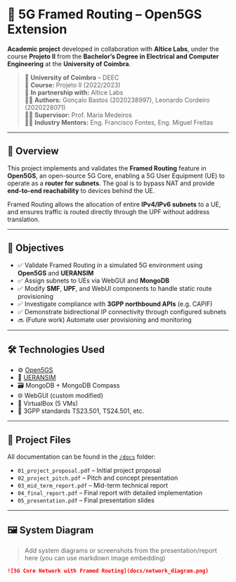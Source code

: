 # 🚀 5G Framed Routing – Open5GS Extension

**Academic project** developed in collaboration with **Altice Labs**, under the course **Projeto II** from the **Bachelor’s Degree in Electrical and Computer Engineering** at the **University of Coimbra**.

> 🏫 **University of Coimbra** – DEEC  
> 🧠 **Course:** Projeto II (2022/2023)  
> 🤝 **In partnership with:** Altice Labs  
> 👨‍💻 **Authors:** Gonçalo Bastos (2020238997), Leonardo Cordeiro (2020228071)  
> 👩‍🏫 **Supervisor:** Prof. Maria Medeiros  
> 🧑‍💼 **Industry Mentors:** Eng. Francisco Fontes, Eng. Miguel Freitas

---

## 📌 Overview

This project implements and validates the **Framed Routing** feature in **Open5GS**, an open-source 5G Core, enabling a 5G User Equipment (UE) to operate as a **router for subnets**. The goal is to bypass NAT and provide **end-to-end reachability** to devices behind the UE.

Framed Routing allows the allocation of entire **IPv4/IPv6 subnets** to a UE, and ensures traffic is routed directly through the UPF without address translation.

---

## 🧠 Objectives

- ✅ Validate Framed Routing in a simulated 5G environment using **Open5GS** and **UERANSIM**
- ✅ Assign subnets to UEs via WebGUI and **MongoDB**
- ✅ Modify **SMF**, **UPF**, and WebUI components to handle static route provisioning
- ✅ Investigate compliance with **3GPP northbound APIs** (e.g. CAPIF)
- ✅ Demonstrate bidirectional IP connectivity through configured subnets
- 🔜 (Future work) Automate user provisioning and monitoring

---

## 🛠️ Technologies Used

- ⚙️ [Open5GS](https://open5gs.org/)
- 📶 [UERANSIM](https://github.com/aligungr/UERANSIM)
- 🗃️ MongoDB + MongoDB Compass
- 🌐 WebGUI (custom modified)
- 🐧 VirtualBox (5 VMs)
- 🛜 3GPP standards TS23.501, TS24.501, etc.

---

## 📁 Project Files

All documentation can be found in the [`/docs`](./docs) folder:

- `01_project_proposal.pdf` – Initial project proposal  
- `02_project_pitch.pdf` – Pitch and concept presentation  
- `03_mid_term_report.pdf` – Mid-term technical report  
- `04_final_report.pdf` – Final report with detailed implementation  
- `05_presentation.pdf` – Final presentation slides  

---

## 🖼️ System Diagram

> Add system diagrams or screenshots from the presentation/report here (you can use markdown image embedding)

```markdown
![5G Core Network with Framed Routing](docs/network_diagram.png)

